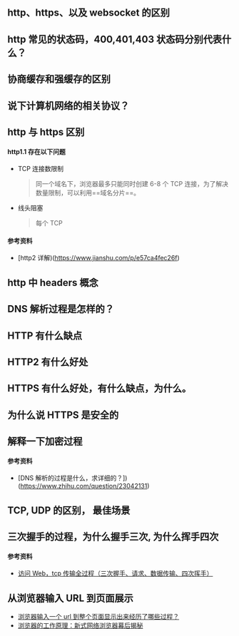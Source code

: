 ## http、https、以及 websocket 的区别

## http 常见的状态码，400,401,403 状态码分别代表什么？

## 协商缓存和强缓存的区别

## 说下计算机网络的相关协议？

## http 与 https 区别

#### http1.1 存在以下问题

- TCP 连接数限制
  > 同一个域名下，浏览器最多只能同时创建 6-8 个 TCP 连接，为了解决数量限制，可以利用==域名分片==。
- 线头阻塞
  > 每个 TCP

#### 参考资料

- [http2 详解)(https://www.jianshu.com/p/e57ca4fec26f)

## http 中 headers 概念

## DNS 解析过程是怎样的？

## HTTP 有什么缺点

## HTTP2 有什么好处

## HTTPS 有什么好处，有什么缺点，为什么。

## 为什么说 HTTPS 是安全的

## 解释一下加密过程

#### 参考资料

- [DNS 解析的过程是什么，求详细的？])(https://www.zhihu.com/question/23042131)

## TCP, UDP 的区别， 最佳场景

## 三次握手的过程，为什么握手三次, 为什么挥手四次

#### 参考资料

- [访问 Web，tcp 传输全过程（三次握手、请求、数据传输、四次挥手）](https://blog.csdn.net/sinat_21455985/article/details/53508115)

## 从浏览器输入 URL 到页面展示

- [浏览器输入一个 url 到整个页面显示出来经历了哪些过程？](https://blog.csdn.net/weixin_34348174/article/details/93722583)
- [浏览器的工作原理：新式网络浏览器幕后揭秘](https://www.html5rocks.com/zh/tutorials/internals/howbrowserswork/)
